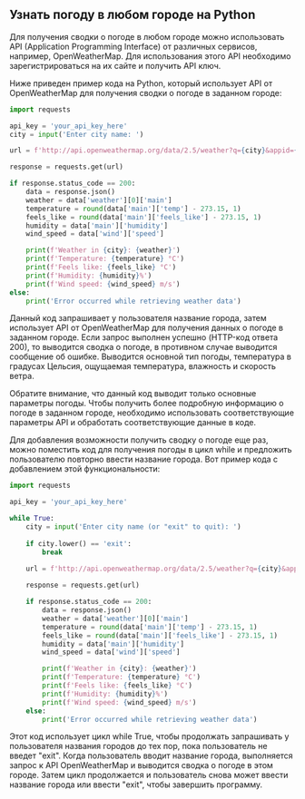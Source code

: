 ## Узнать погоду в любом городе на Python
Для получения сводки о погоде в любом городе можно использовать API (Application Programming Interface) от различных сервисов, например, OpenWeatherMap. Для использования этого API необходимо зарегистрироваться на их сайте и получить API ключ.

Ниже приведен пример кода на Python, который использует API от OpenWeatherMap для получения сводки о погоде в заданном городе:


```Python
import requests

api_key = 'your_api_key_here'
city = input('Enter city name: ')

url = f'http://api.openweathermap.org/data/2.5/weather?q={city}&appid={api_key}'

response = requests.get(url)

if response.status_code == 200:
    data = response.json()
    weather = data['weather'][0]['main']
    temperature = round(data['main']['temp'] - 273.15, 1)
    feels_like = round(data['main']['feels_like'] - 273.15, 1)
    humidity = data['main']['humidity']
    wind_speed = data['wind']['speed']

    print(f'Weather in {city}: {weather}')
    print(f'Temperature: {temperature} °C')
    print(f'Feels like: {feels_like} °C')
    print(f'Humidity: {humidity}%')
    print(f'Wind speed: {wind_speed} m/s')
else:
    print('Error occurred while retrieving weather data')  
```
Данный код запрашивает у пользователя название города, затем использует API от OpenWeatherMap для получения данных о погоде в заданном городе. Если запрос выполнен успешно (HTTP-код ответа 200), то выводится сводка о погоде, в противном случае выводится сообщение об ошибке. Выводится основной тип погоды, температура в градусах Цельсия, ощущаемая температура, влажность и скорость ветра.

Обратите внимание, что данный код выводит только основные параметры погоды. Чтобы получить более подробную информацию о погоде в заданном городе, необходимо использовать соответствующие параметры API и обработать соответствующие данные в коде.

Для добавления возможности получить сводку о погоде еще раз, можно поместить код для получения погоды в цикл while и предложить пользователю повторно ввести название города. Вот пример кода с добавлением этой функциональности:

```Python
import requests

api_key = 'your_api_key_here'

while True:
    city = input('Enter city name (or "exit" to quit): ')
    
    if city.lower() == 'exit':
        break
    
    url = f'http://api.openweathermap.org/data/2.5/weather?q={city}&appid={api_key}'

    response = requests.get(url)

    if response.status_code == 200:
        data = response.json()
        weather = data['weather'][0]['main']
        temperature = round(data['main']['temp'] - 273.15, 1)
        feels_like = round(data['main']['feels_like'] - 273.15, 1)
        humidity = data['main']['humidity']
        wind_speed = data['wind']['speed']

        print(f'Weather in {city}: {weather}')
        print(f'Temperature: {temperature} °C')
        print(f'Feels like: {feels_like} °C')
        print(f'Humidity: {humidity}%')
        print(f'Wind speed: {wind_speed} m/s')
    else:
        print('Error occurred while retrieving weather data')

```
Этот код использует цикл while True, чтобы продолжать запрашивать у пользователя названия городов до тех пор, пока пользователь не введет "exit". Когда пользователь вводит название города, выполняется запрос к API OpenWeatherMap и выводится сводка о погоде в этом городе. Затем цикл продолжается и пользователь снова может ввести название города или ввести "exit", чтобы завершить программу.